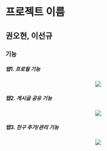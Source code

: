 # 프로젝트 이름

## 권오현, 이선규

### 기능

##### 탭1. 프로필 기능
<p align="center">
  <img src= "https://github.com/fbre0717/weektwo_back/assets/82937664/396a6f1c-ff19-4bac-858c-dbf1b20f5c52">
</p>


##### 탭2. 게시글 공유 기능

<p align="center">
  <img src= https://github.com/fbre0717/weektwo_back/assets/82937664/28da6f28-58e4-4c32-b278-c24a2a1bcccd>
</p>

##### 탭3. 친구 추가/관리 기능

<p align="center">
  <img src= https://github.com/fbre0717/weektwo_back/assets/82937664/39ca94fd-f964-40ef-b76d-f3b61f55b592>
</p>
